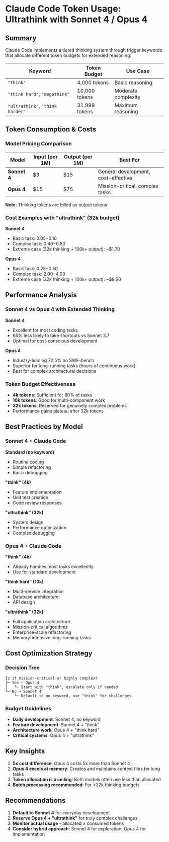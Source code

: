 # Claude Code Token Usage: Ultrathink with Sonnet 4 / Opus 4

## Summary

Claude Code implements a tiered thinking system through trigger keywords that allocate different token budgets for extended reasoning:

| Keyword | Token Budget | Use Case |
|---------|--------------|----------|
| `"think"` | 4,000 tokens | Basic reasoning |
| `"think hard"`, `"megathink"` | 10,000 tokens | Moderate complexity |
| `"ultrathink"`, `"think harder"` | 31,999 tokens | Maximum reasoning |

## Token Consumption & Costs

### Model Pricing Comparison

| Model | Input (per 1M) | Output (per 1M) | Best For |
|-------|----------------|-----------------|----------|
| **Sonnet 4** | $3 | $15 | General development, cost-effective |
| **Opus 4** | $15 | $75 | Mission-critical, complex tasks |

**Note**: Thinking tokens are billed as output tokens

### Cost Examples with "ultrathink" (32k budget)

**Sonnet 4**
- Basic task: $0.05-$0.10
- Complex task: $0.40-$0.80
- Extreme case (32k thinking + 100k+ output): ~$1.70

**Opus 4** 
- Basic task: $0.25-$0.50
- Complex task: $2.00-$4.00
- Extreme case (32k thinking + 100k+ output): ~$8.50

## Performance Analysis

### Sonnet 4 vs Opus 4 with Extended Thinking

**Sonnet 4**
- Excellent for most coding tasks
- 65% less likely to take shortcuts vs Sonnet 3.7
- Optimal for cost-conscious development

**Opus 4**
- Industry-leading 72.5% on SWE-bench
- Superior for long-running tasks (hours of continuous work)
- Best for complex architectural decisions

### Token Budget Effectiveness
- **4k tokens**: Sufficient for 80% of tasks
- **10k tokens**: Good for multi-component work
- **32k tokens**: Reserved for genuinely complex problems
- Performance gains plateau after 32k tokens

## Best Practices by Model

### Sonnet 4 + Claude Code

**Standard (no keyword)**
- Routine coding
- Simple refactoring
- Basic debugging

**"think" (4k)**
- Feature implementation
- Unit test creation
- Code review responses

**"ultrathink" (32k)**
- System design
- Performance optimization
- Complex debugging

### Opus 4 + Claude Code

**"think" (4k)**
- Already handles most tasks excellently
- Use for standard development

**"think hard" (10k)**
- Multi-service integration
- Database architecture
- API design

**"ultrathink" (32k)**
- Full application architecture
- Mission-critical algorithms
- Enterprise-scale refactoring
- Memory-intensive long-running tasks

## Cost Optimization Strategy

### Decision Tree
```
Is it mission-critical or highly complex?
├─ Yes → Opus 4
│   └─ Start with "think", escalate only if needed
└─ No → Sonnet 4
    └─ Default to no keyword, use "think" for challenges
```

### Budget Guidelines
- **Daily development**: Sonnet 4, no keyword
- **Feature development**: Sonnet 4 + "think"
- **Architecture work**: Opus 4 + "think hard"
- **Critical systems**: Opus 4 + "ultrathink"

## Key Insights

1. **5x cost difference**: Opus 4 costs 5x more than Sonnet 4
2. **Opus 4 excels at memory**: Creates and maintains context files for long tasks
3. **Token allocation is a ceiling**: Both models often use less than allocated
4. **Batch processing recommended**: For >32k thinking budgets

## Recommendations

1. **Default to Sonnet 4** for everyday development
2. **Reserve Opus 4 + "ultrathink"** for truly complex challenges
3. **Monitor actual usage** - allocated ≠ consumed tokens
4. **Consider hybrid approach**: Sonnet 4 for exploration, Opus 4 for implementation